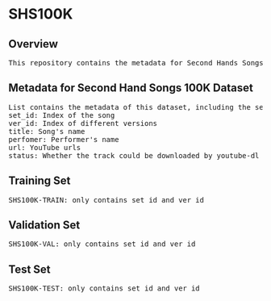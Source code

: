 # SHS100K
## Overview
<pre>This repository contains the metadata for Second Hands Songs 100K (SHS100K) dataset. This dataset contains about 10,000 songs with 100,000 tracks. It splits into three sets: SHS100K-TRAIN, SHS-VAL and SHS-TRAIN. The metadata is provided in list. One could crawl raw audio through youtube-dl using the provided urls.</pre> 

## Metadata for Second Hand Songs 100K Dataset
<pre>List contains the metadata of this dataset, including the set_id, ver_id, title, performer, url, status. 
set_id: Index of the song
ver_id: Index of different versions
title: Song's name
perfomer: Performer's name
url: YouTube urls
status: Whether the track could be downloaded by youtube-dl
</pre>

## Training Set
<pre>SHS100K-TRAIN: only contains set_id and ver_id</pre>

## Validation Set
<pre>SHS100K-VAL: only contains set_id and ver_id</pre>

## Test Set
<pre>SHS100K-TEST: only contains set_id and ver_id</pre>

